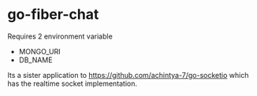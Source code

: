 # go-fiber-chat

Requires 2 environment variable 
- MONGO_URI
- DB_NAME

Its a sister application to https://github.com/achintya-7/go-socketio which has the realtime socket implementation.
